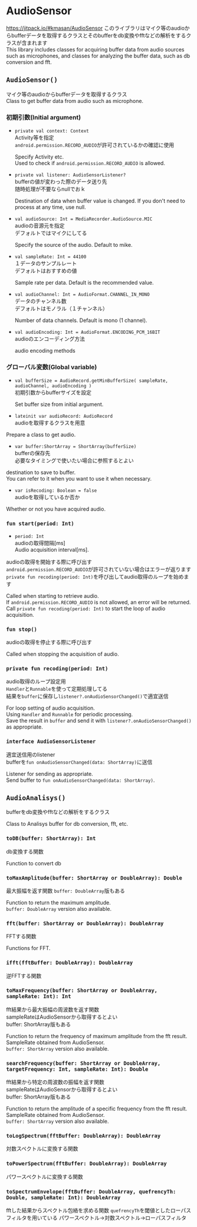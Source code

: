# AudioSensor
https://jitpack.io/#kmasan/AudioSensor
このライブラリはマイク等のaudioからbufferデータを取得するクラスとそのbufferをdb変換やfftなどの解析をするクラスが含まれます  
This library includes classes for acquiring buffer data from audio sources such as microphones, and classes for analyzing the buffer data, such as db conversion and fft.

## `AudioSensor()`
マイク等のaudioからbufferデータを取得するクラス  
Class to get buffer data from audio such as microphone.

### 初期引数(Initial argument)
- `private val context: Context`  
    Activity等を指定  
    `android.permission.RECORD_AUDIO`が許可されているかの確認に使用  
    
    Specify Activity etc.  
    Used to check if `android.permission.RECORD_AUDIO` is allowed.

- `private val listener: AudioSensorListener?`  
    bufferの値が変わった際のデータ送り先  
    随時処理が不要ならnullでおｋ  
    
    Destination of data when buffer value is changed.
    If you don't need to process at any time, use null.

- `val audioSource: Int = MediaRecorder.AudioSource.MIC`  
    audioの音源元を指定  
    デフォルトではマイクにしてる  
    
    Specify the source of the audio.
    Default to mike.

- `val sampleRate: Int = 44100`  
    １データのサンプルレート  
    デフォルトはおすすめの値  
    
    Sample rate per data.
    Default is the recommended value.

- `val audioChannel: Int = AudioFormat.CHANNEL_IN_MONO`  
    データのチャンネル数  
    デフォルトはモノラル（１チャンネル）  
    
    Number of data channels.
    Default is mono (1 channel).

- `val audioEncoding: Int = AudioFormat.ENCODING_PCM_16BIT`  
    audioのエンコーディング方法  
    
    audio encoding methods
    
### グローバル変数(Global variable)
- `val bufferSize = AudioRecord.getMinBufferSize(
        sampleRate, audioChannel,
        audioEncoding
    )`  
    初期引数からbufferサイズを設定  
    
    Set buffer size from initial argument.

- `lateinit var audioRecord: AudioRecord`  
audioを取得するクラスを用意  

Prepare a class to get audio.
        
- `var buffer:ShortArray = ShortArray(bufferSize)`  
bufferの保存先  
必要なタイミングで使いたい場合に参照するとよい  

destination to save to buffer.  
You can refer to it when you want to use it when necessary.

- `var isRecoding: Boolean = false`  
audioを取得しているか否か  

Whether or not you have acquired audio.

### `fun start(period: Int)`  
- `period: Int`  
audioの取得間隔[ms]  
Audio acquisition interval[ms].

audioの取得を開始する際に呼び出す  
`android.permission.RECORD_AUDIO`が許可されていない場合はエラーが返ります  
`private fun recoding(period: Int)`を呼び出してaudio取得のループを始めます  

Called when starting to retrieve audio.  
If `android.permission.RECORD_AUDIO` is not allowed, an error will be returned.  
Call `private fun recoding(period: Int)` to start the loop of audio acquisition.

### `fun stop()`  
audioの取得を停止する際に呼び出す  

Called when stopping the acquisition of audio.

### `private fun recoding(period: Int)`  
audio取得のループ設定用  
`Handler`と`Runnable`を使って定期処理してる  
結果を`buffer`に保存し`listener?.onAudioSensorChanged()`で適宜送信  

For loop setting of audio acquisition.  
Using `Handler` and `Runnable` for periodic processing.  
Save the result in `buffer` and send it with `listener?.onAudioSensorChanged()` as appropriate.

### `interface AudioSensorListener`  
適宜送信用のlistener  
bufferを`fun onAudioSensorChanged(data: ShortArray)`に送信  

Listener for sending as appropriate.  
Send buffer to `fun onAudioSensorChanged(data: ShortArray)`.

## `AudioAnalisys()`
bufferをdb変換やfftなどの解析をするクラス  

Class to Analisys buffer for db conversion, fft, etc.

### `toDB(buffer: ShortArray): Int`
db変換する関数  

Function to convert db

### `toMaxAmplitude(buffer: ShortArray or DoubleArray): Double`
最大振幅を返す関数
`buffer: DoubleArray`版もある  

Function to return the maximum amplitude.  
`buffer: DoubleArray` version also available.

### `fft(buffer: ShortArray or DoubleArray): DoubleArray`
FFTする関数  

Functions for FFT.

### `ifft(fftBuffer: DoubleArray): DoubleArray`
逆FFTする関数

### `toMaxFrequency(buffer: ShortArray or DoubleArray, sampleRate: Int): Int`
fft結果から最大振幅の周波数を返す関数  
sampleRateはAudioSensorから取得するとよい  
buffer: ShortArray版もある  

Function to return the frequency of maximum amplitude from the fft result.  
SampleRate obtained from AudioSensor.  
`buffer: ShortArray` version also available.

### `searchFrequency(buffer: ShortArray or DoubleArray, targetFrequency: Int, sampleRate: Int): Double`
fft結果から特定の周波数の振幅を返す関数  
sampleRateはAudioSensorから取得するとよい  
buffer: ShortArray版もある  

Function to return the amplitude of a specific frequency from the fft result.  
SampleRate obtained from AudioSensor.  
`buffer: ShortArray` version also available.

### `toLogSpectrum(fftBuffer: DoubleArray): DoubleArray`
対数スペクトルに変換する関数

### `toPowerSpectrum(fftBuffer: DoubleArray): DoubleArray`
パワースペクトルに変換する関数

### `toSpectrumEnvelope(fftBuffer: DoubleArray, quefrencyTh: Double, sampleRate: Int): DoubleArray`
fftした結果からスペクトル包絡を求める関数
`quefrencyTh`を閾値としたローパスフィルタを用いている
パワースペクトル→対数スペクトル→ローパスフィルタ

